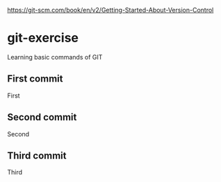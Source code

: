https://git-scm.com/book/en/v2/Getting-Started-About-Version-Control

# git-exercise
Learning basic commands of GIT

## First commit
First

## Second commit
Second

## Third commit
Third